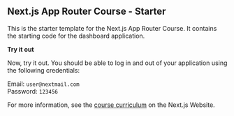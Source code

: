 ## Next.js App Router Course - Starter

This is the starter template for the Next.js App Router Course. It contains the starting code for the dashboard application.

**Try it out**

Now, try it out. You should be able to log in and out of your application using the following credentials:

Email: ```user@nextmail.com```   
Password: ```123456```

For more information, see the [course curriculum](https://nextjs.org/learn) on the Next.js Website.
